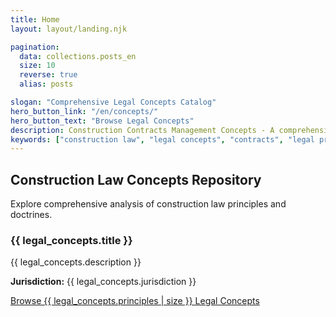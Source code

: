 ```yaml
---
title: Home
layout: layout/landing.njk

pagination:
  data: collections.posts_en
  size: 10
  reverse: true
  alias: posts

slogan: "Comprehensive Legal Concepts Catalog"
hero_button_link: "/en/concepts/"
hero_button_text: "Browse Legal Concepts"
description: Construction Contracts Management Concepts - A comprehensive legal reference guide covering foundational construction law doctrines and principles.
keywords: ["construction law", "legal concepts", "contracts", "legal principles", "case law"]
---
```



## Construction Law Concepts Repository

Explore comprehensive analysis of construction law principles and doctrines.

### {{ legal_concepts.title }}

{{ legal_concepts.description }}

**Jurisdiction:** {{ legal_concepts.jurisdiction }}

[Browse {{ legal_concepts.principles | size }} Legal Concepts](/en/concepts/)
